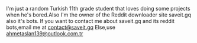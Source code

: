 I'm just a random Turkish 11th grade student that loves doing some projects when he's bored.Also I'm the owner of the Reddit downloader site saveit.gq also it's bots.
If you want to contact me about saveit.gq and its reddit bots,email me at contact@saveit.gq
Else,use ahmetaslan139@outlook.com.tr
<!---
andmydignity/andmydignity is a ✨ special ✨ repository because its `README.md` (this file) appears on your GitHub profile.
You can click the Preview link to take a look at your changes.
--->
